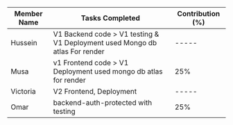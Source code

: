 | Member Name | Tasks Completed                                                              | Contribution (%) |
|-------------|------------------------------------------------------------------------------|------------------|
| Hussein     | V1 Backend code  > V1 testing & V1 Deployment used Mongo db atlas For render |     -----        |
| Musa        | v1 Frontend code > V1 Deployment used mongo db atlas for render                                                                           | 25%              |
| Victoria    | V2 Frontend, Deployment                                                      |     -----        |
| Omar        | backend-auth-protected with testing                                          | 25%             |

